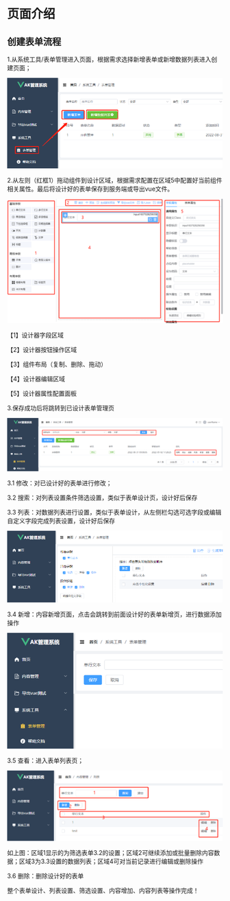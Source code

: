 <!-- Created by 337547038 使用手册 -->
# 页面介绍

## 创建表单流程

1.从系统工具/表单管理进入页面，根据需求选择新增表单或新增数据列表进入创建页面；

![](./img/img9.png)

2.从左则（红框1）拖动组件到设计区域，根据需求配置在区域5中配置好当前组件相关属性。最后将设计好的表单保存到服务端或导出vue文件。

![](./img/img2.png)

【1】设计器字段区域

【2】设计器按钮操作区域

【3】组件布局（复制、删除、拖动）

【4】设计器编辑区域

【5】设计器属性配置面板


3.保存成功后将跳转到已设计表单管理页

![](./img/img3.png)

3.1 修改：对已设计好的表单进行修改；

3.2 搜索：对列表设置条件筛选设置，类似于表单设计页，设计好后保存

3.3 列表：对数据列表进行设置，类似于表单设计，从左侧栏勾选可选字段或编辑自定义字段完成列表设置，设计好后保存

![](./img/img10.png)

3.4 新增：内容新增页面，点击会跳转到前面设计好的表单新增页，进行数据添加操作

![](./img/img11.png)

3.5 查看：进入表单列表页；

![](./img/img12.png)

如上图：区域1显示的为筛选表单3.2的设置；区域2可继续添加或批量删除内容数据；区域3为3.3设置的数据列表；区域4可对当前记录进行编辑或删除操作

3.6 删除：删除设计好的表单

整个表单设计、列表设置、筛选设置、内容增加、内容列表等操作完成！

